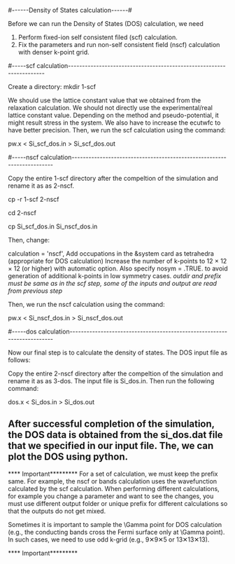 #------Density of States calculation------#

Before we can run the Density of States (DOS) calculation, we need

1) Perform fixed-ion self consistent filed (scf) calculation.
2) Fix the parameters and run non-self consistent field (nscf) calculation with denser k-point grid.

#-----scf calculation---------------------------------------------------------------------

Create a directory: mkdir 1-scf

We should use the lattice constant value that we obtained from the relaxation calculation. 
We should not directly use the experimental/real lattice constant value. 
Depending on the method and pseudo-potential, it might result stress in the system. 
We also have to increase the ecutwfc to have better precision. 
Then, we run the scf calculation using the command:

pw.x < Si_scf_dos.in > Si_scf_dos.out

#-----nscf calculation-----------------------------------------------------------------------

Copy the entire 1-scf directory after the compeltion of the simulation and rename it as as 2-nscf.

cp -r 1-scf 2-nscf

cd 2-nscf

cp Si_scf_dos.in Si_nscf_dos.in

Then, change:

calculation = 'nscf',
Add occupations in the &system card as tetrahedra (appropriate for DOS calculation)
Increase the number of k-points to 12 × 12 × 12 (or higher) with automatic option.
Also specify nosym = .TRUE. to avoid generation of additional k-points in low symmetry cases. 
*outdir and prefix must be same as in the scf step, some of the inputs and output are read from previous step*

Then, we run the nscf calculation using the command:

pw.x < Si_nscf_dos.in > Si_nscf_dos.out

#-----dos calculation------------------------------------------------------------------------

Now our final step is to calculate the density of states. The DOS input file as follows:

Copy the entire 2-nscf directory after the compeltion of the simulation and rename it as as 3-dos.
The input file is Si_dos.in. Then run the following command:

dos.x < Si_dos.in > Si_dos.out

After successful completion of the simulation, the DOS data is obtained from the si_dos.dat file 
that we specified in our input file. The, we can plot the DOS using python. 
----------------------------------------------------------------------------------------------------

**** Important*********
For a set of calculation, we must keep the prefix same. For example, the nscf or bands calculation uses 
the wavefunction calculated by the scf calculation. When performing different calculations, for example 
you change a parameter and want to see the changes, you must use different output folder or unique prefix 
for different calculations so that the outputs do not get mixed.

Sometimes it is important to sample the \Gamma point for DOS calculation 
(e.g., the conducting bands cross the Fermi surface only at \Gamma point). 
In such cases, we need to use odd k-grid (e.g., 9✕9✕5 or 13✕13✕13).

**** Important*********








